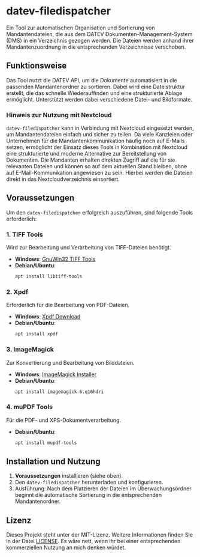 # datev-filedispatcher

Ein Tool zur automatischen Organisation und Sortierung von Mandantendateien, die aus dem DATEV Dokumenten-Management-System (DMS) in ein Verzeichnis gezogen werden. Die Dateien werden anhand ihrer Mandantenzuordnung in die entsprechenden Verzeichnisse verschoben.

## Funktionsweise
Das Tool nutzt die DATEV API, um die Dokumente automatisiert in die passenden Mandantenordner zu sortieren. Dabei wird eine Dateistruktur erstellt, die das schnelle Wiederauffinden und eine strukturierte Ablage ermöglicht. Unterstützt werden dabei verschiedene Datei- und Bildformate.

### Hinweis zur Nutzung mit Nextcloud
`datev-filedispatcher` kann in Verbindung mit Nextcloud eingesetzt werden, um Mandantendateien einfach und sicher zu teilen. Da viele Kanzleien oder Unternehmen für die Mandantenkommunikation häufig noch auf E-Mails setzen, ermöglicht der Einsatz dieses Tools in Kombination mit Nextcloud eine strukturierte und moderne Alternative zur Bereitstellung von Dokumenten. Die Mandanten erhalten direkten Zugriff auf die für sie relevanten Dateien und können so auf dem aktuellen Stand bleiben, ohne auf E-Mail-Kommunikation angewiesen zu sein. Hierbei werden die Dateien direkt in das Nextcloudverzeichnis einsortiert.

## Voraussetzungen
Um den `datev-filedispatcher` erfolgreich auszuführen, sind folgende Tools erforderlich:

### 1. TIFF Tools
Wird zur Bearbeitung und Verarbeitung von TIFF-Dateien benötigt.
- **Windows**: [GnuWin32 TIFF Tools](https://gnuwin32.sourceforge.net/packages/tiff.htm)
- **Debian/Ubuntu**: 
  ```bash
  apt install libtiff-tools
  ```

### 2. Xpdf
Erforderlich für die Bearbeitung von PDF-Dateien.
- **Windows**: [Xpdf Download](https://www.xpdfreader.com/download.html)
- **Debian/Ubuntu**:
  ```bash
  apt install xpdf
  ```

### 3. ImageMagick
Zur Konvertierung und Bearbeitung von Bilddateien.
- **Windows**: [ImageMagick Installer](https://imagemagick.org/archive/binaries/ImageMagick-7.1.1-39-Q16-HDRI-x64-dll.exe)
- **Debian/Ubuntu**:
  ```bash
  apt install imagemagick-6.q16hdri
  ```

### 4. muPDF Tools
Für die PDF- und XPS-Dokumentverarbeitung.
- **Debian/Ubuntu**:
  ```bash
  apt install mupdf-tools
  ```

## Installation und Nutzung
1. **Voraussetzungen** installieren (siehe oben).
2. Den `datev-filedispatcher` herunterladen und konfigurieren.
3. Ausführung: Nach dem Platzieren der Dateien im Überwachungsordner beginnt die automatische Sortierung in die entsprechenden Mandantenordner.

## Lizenz
Dieses Projekt steht unter der MIT-Lizenz. Weitere Informationen finden Sie in der Datei [LICENSE](LICENSE). Es wäre nett, wenn ihr bei einer entsprechenden kommerziellen Nutzung an mich denken würdet.
